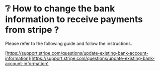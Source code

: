 # ❔ How to change the bank information to receive payments from stripe ?

Please refer to the following guide and follow the instructions.

[https://support.stripe.com/questions/update-existing-bank-account-information](https://support.stripe.com/questions/update-existing-bank-account-information)
